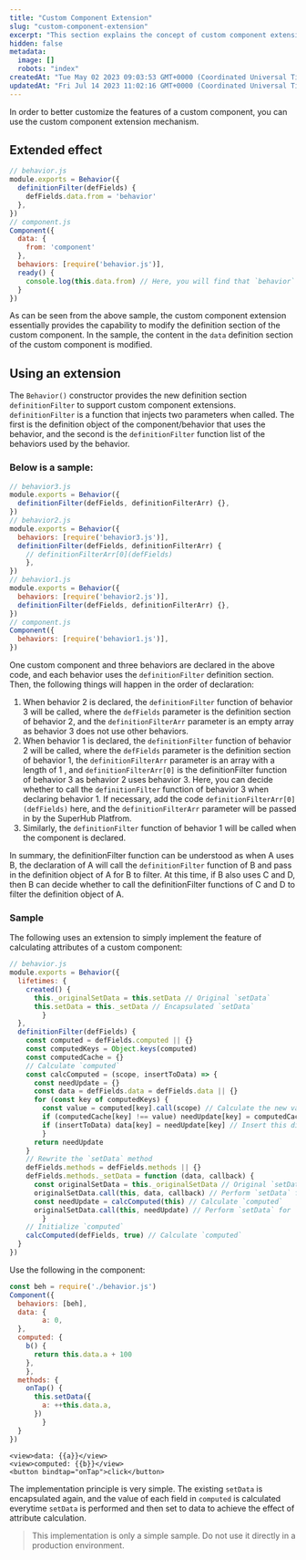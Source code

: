 ```yaml
---
title: "Custom Component Extension"
slug: "custom-component-extension"
excerpt: "This section explains the concept of custom component extension."
hidden: false
metadata: 
  image: []
  robots: "index"
createdAt: "Tue May 02 2023 09:03:53 GMT+0000 (Coordinated Universal Time)"
updatedAt: "Fri Jul 14 2023 11:02:16 GMT+0000 (Coordinated Universal Time)"
---
```

In order to better customize the features of a custom component, you can use the custom component extension mechanism.

## Extended effect

```javascript
// behavior.js
module.exports = Behavior({
  definitionFilter(defFields) {
    defFields.data.from = 'behavior'
  },
})
// component.js
Component({
  data: {
    from: 'component'
  },
  behaviors: [require('behavior.js')],
  ready() {
    console.log(this.data.from) // Here, you will find that `behavior` rather than `component` is output.
  }
})
```

As can be seen from the above sample, the custom component extension essentially provides the capability to modify the definition section of the custom component. In the sample, the content in the `data` definition section of the custom component is modified.

## Using an extension

The `Behavior()` constructor provides the new definition section `definitionFilter` to support custom component extensions. `definitionFilter` is a function that injects two parameters when called. The first is the definition object of the component/behavior that uses the behavior, and the second is the `definitionFilter` function list of the behaviors used by the behavior.

### Below is a sample:

```javascript
// behavior3.js
module.exports = Behavior({
  definitionFilter(defFields, definitionFilterArr) {},
})
// behavior2.js
module.exports = Behavior({
  behaviors: [require('behavior3.js')],
  definitionFilter(defFields, definitionFilterArr) {
    // definitionFilterArr[0](defFields)
	}, 
})
// behavior1.js
module.exports = Behavior({
  behaviors: [require('behavior2.js')],
  definitionFilter(defFields, definitionFilterArr) {},
})
// component.js
Component({
  behaviors: [require('behavior1.js')],
})
```

One custom component and three behaviors are declared in the above code, and each behavior uses the `definitionFilter` definition section. Then, the following things will happen in the order of declaration:

1. When behavior 2 is declared, the `definitionFilter` function of behavior 3 will be called, where the `defFields` parameter is the definition section of behavior 2, and the `definitionFilterArr` parameter is an empty array as behavior 3 does not use other behaviors.
2. When behavior 1 is declared, the `definitionFilter` function of behavior 2 will be called, where the `defFields` parameter is the definition section of behavior 1, the `definitionFilterArr` parameter is an array with a length of 1 , and `definitionFilterArr[0]` is the definitionFilter function of behavior 3 as behavior 2 uses behavior 3. Here, you can decide whether to call the `definitionFilter` function of behavior 3 when declaring behavior 1. If necessary, add the code `definitionFilterArr[0](defFields)` here, and the `definitionFilterArr` parameter will be passed in by the SuperHub Platfrom.
3. Similarly, the `definitionFilter` function of behavior 1 will be called when the component is declared.

In summary, the definitionFilter function can be understood as when A uses B, the declaration of A will call the `definitionFilter` function of B and pass in the definition object of A for B to filter. At this time, if B also uses C and D, then B can decide whether to call the definitionFilter functions of C and D to filter the definition object of A.

### Sample

The following uses an extension to simply implement the feature of calculating attributes of a custom component:

```javascript
// behavior.js
module.exports = Behavior({
  lifetimes: {
    created() {
      this._originalSetData = this.setData // Original `setData`
      this.setData = this._setData // Encapsulated `setData`
		} 
  },
  definitionFilter(defFields) {
    const computed = defFields.computed || {}
    const computedKeys = Object.keys(computed)
    const computedCache = {}
    // Calculate `computed`
    const calcComputed = (scope, insertToData) => {
      const needUpdate = {}
      const data = defFields.data = defFields.data || {}
      for (const key of computedKeys) {
        const value = computed[key].call(scope) // Calculate the new value
        if (computedCache[key] !== value) needUpdate[key] = computedCache[key] = value
        if (insertToData) data[key] = needUpdate[key] // Insert this directly into `data`. This operation is only required during initialization.
		}
      return needUpdate
    }
    // Rewrite the `setData` method
    defFields.methods = defFields.methods || {}
    defFields.methods._setData = function (data, callback) {
      const originalSetData = this._originalSetData // Original `setData`
      originalSetData.call(this, data, callback) // Perform `setData` for `data`
      const needUpdate = calcComputed(this) // Calculate `computed`
      originalSetData.call(this, needUpdate) // Perform `setData` for `computed`
		}
    // Initialize `computed`
    calcComputed(defFields, true) // Calculate `computed`
  }
})
```

Use the following in the component:

```javascript
const beh = require('./behavior.js')
Component({
  behaviors: [beh],
  data: {
		a: 0, 
  },
  computed: {
    b() {
      return this.data.a + 100
    },
	}, 
  methods: {
    onTap() {
      this.setData({
        a: ++this.data.a,
      })
		} 
  }
})
```

```Text WXML
<view>data: {{a}}</view>
<view>computed: {{b}}</view>
<button bindtap="onTap">click</button>
```

The implementation principle is very simple. The existing `setData` is encapsulated again, and the value of each field in `computed` is calculated everytime `setData` is performed and then set to data to achieve the effect of attribute calculation.

> This implementation is only a simple sample. Do not use it directly in a production environment.
